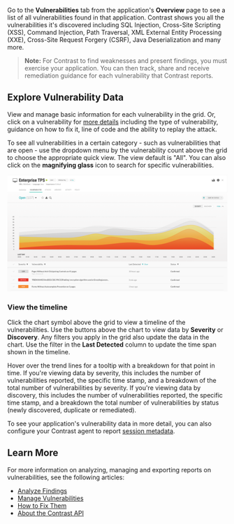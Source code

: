 <!--
title: "Discover Vulnerabilities"
description: "Overview of discovering vulnerabilities"
tags: "user applications discover vulnerabilities quick start guide"
-->

 
Go to the **Vulnerabilities** tab from the application's **Overview** page to see a list of all vulnerabilities found in that application. Contrast shows you all the vulnerabilities it's discovered including SQL Injection, Cross-Site Scripting (XSS), Command Injection, Path Traversal, XML External Entity Processing (XXE), Cross-Site Request Forgery (CSRF), Java Deserialization and many more. 

> **Note:** For Contrast to find weaknesses and present findings, you must exercise your application. You can then track, share and receive remediation guidance for each vulnerability that Contrast reports. 

## Explore Vulnerability Data

View and manage basic information for each vulnerability in the grid. Or, click on a vulnerability for [more details](user-vulns.html#discover-vulns) including the type of vulnerability, guidance on how to fix it, line of code and the ability to replay the attack. 

To see all vulnerabilities in a certain category - such as vulnerabilities that are open - use the dropdown menu by the vulnerability count above the grid to choose the appropriate quick view. The view default is "All". You can also click on the **magnifying glass** icon to search for specific vulnerabilities. 

<a href="assets/images/Application-vulns-tab.png" rel="lightbox" title="View vulnerabilities found in your application by severity"><img class="thumbnail" src="assets/images/Application-vulns-tab.png"/></a>

### View the timeline

Click the chart symbol above the grid to view a timeline of the vulnerabilities. Use the buttons above the chart to view data by **Severity** or **Discovery**. Any filters you apply in the grid also update the data in the chart. Use the filter in the **Last Detected** column to update the time span shown in the timeline. 

Hover over the trend lines for a tooltip with a breakdown for that point in time. If you're viewing data by severity, this includes the number of vulnerabilities reported, the specific time stamp, and a breakdown of the total number of vulnerabilities by severity. If you're viewing data by discovery, this includes the number of vulnerabilities reported, the specific time stamp, and a breakdown the total number of vulnerabilities by status (newly discovered, duplicate or remediated). 

To see your application's vulnerability data in more detail, you can also configure your Contrast agent to report [session metadata](user-vulnerableapps.html#session). 

## Learn More 

For more information on analyzing, managing and exporting reports on vulnerabilities, see the following articles: 

* [Analyze Findings](user-vulns.html#analyze)
* [Manage Vulnerabilities](user-vulns.html#manage-vuln)
* [How to Fix Them](user-vulns.html#remediate)
* [About the Contrast API](tools-about.html#api-about)
